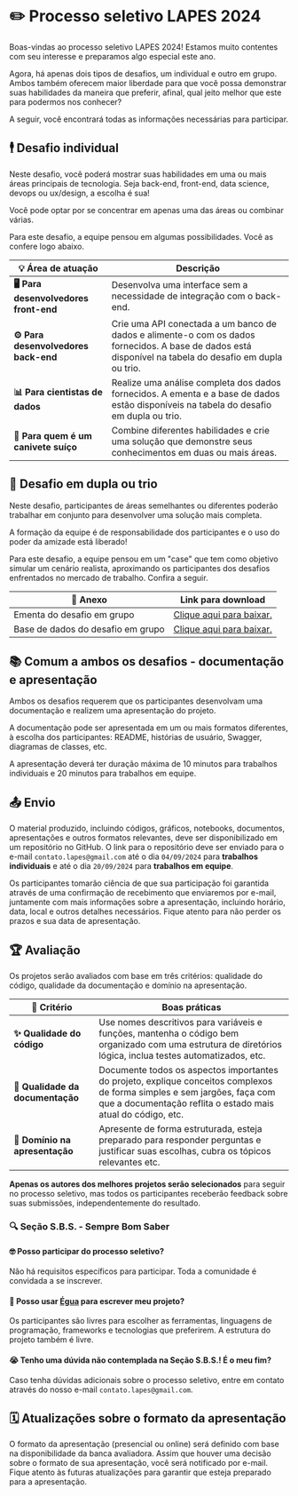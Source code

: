 # ✏️ Processo seletivo LAPES 2024

Boas-vindas ao processo seletivo LAPES 2024! Estamos muito contentes com seu interesse e preparamos algo especial este ano.

Agora, há apenas dois tipos de desafios, um individual e outro em grupo. Ambos também oferecem maior liberdade para que você possa demonstrar suas habilidades da maneira que preferir, afinal, qual jeito melhor que este para podermos nos conhecer?

A seguir, você encontrará todas as informações necessárias para participar.

## 🕴️ Desafio individual

Neste desafio, você poderá mostrar suas habilidades em uma ou mais áreas principais de tecnologia. Seja back-end, front-end, data science, devops ou ux/design, a escolha é sua!

Você pode optar por se concentrar em apenas uma das áreas ou combinar várias.

Para este desafio, a equipe pensou em algumas possibilidades. Você as confere logo abaixo.

| 💡 Área de atuação | Descrição |
| - | - |
| **🖥️ Para desenvolvedores front-end** | Desenvolva uma interface sem a necessidade de integração com o back-end. |
| **⚙️ Para desenvolvedores back-end** | Crie uma API conectada a um banco de dados e alimente-o com os dados fornecidos. A base de dados está disponível na tabela do desafio em dupla ou trio.|
| **📊 Para cientistas de dados** | Realize uma análise completa dos dados fornecidos. A ementa e a base de dados estão disponíveis na tabela do desafio em dupla ou trio. |
| **🔧 Para quem é um canivete suíço** | Combine diferentes habilidades e crie uma solução que demonstre seus conhecimentos em duas ou mais áreas. |

## 🚀 Desafio em dupla ou trio

Neste desafio, participantes de áreas semelhantes ou diferentes poderão trabalhar em conjunto para desenvolver uma solução mais completa.

A formação da equipe é de responsabilidade dos participantes e o uso do poder da amizade está liberado!

Para este desafio, a equipe pensou em um "case" que tem como objetivo simular um cenário realista, aproximando os participantes dos desafios enfrentados no mercado de trabalho. Confira a seguir.

| 📎 Anexo | Link para download |
| - | - |
| Ementa do desafio em grupo | [Clique aqui para baixar.](https://docs.google.com/document/d/1MJDbGSsrvo6GbGmrnR888qoG5eT-0sKaBk-yLmwe-fU/edit?usp=sharing) |
| Base de dados do desafio em grupo | [Clique aqui para baixar.](https://drive.google.com/file/d/12tThaT2baKySc6BC_TpRHeE5u4MvX4-I/view?usp=sharing) |

## 📚 Comum a ambos os desafios - documentação e apresentação

Ambos os desafios requerem que os participantes desenvolvam uma documentação e realizem uma apresentação do projeto.

A documentação pode ser apresentada em um ou mais formatos diferentes, à escolha dos participantes: README, histórias de usuário, Swagger, diagramas de classes, etc.

A apresentação deverá ter duração máxima de 10 minutos para trabalhos individuais e 20 minutos para trabalhos em equipe.

## 📤 Envio

O material produzido, incluindo códigos, gráficos, notebooks, documentos, apresentações e outros formatos relevantes, deve ser disponibilizado em um repositório no GitHub. O link para o repositório deve ser enviado para o e-mail `contato.lapes@gmail.com` até o dia `04/09/2024` para **trabalhos individuais** e até o dia `20/09/2024` para **trabalhos em equipe**.

Os participantes tomarão ciência de que sua participação foi garantida através de uma confirmação de recebimento que enviaremos por e-mail, juntamente com mais informações sobre a apresentação, incluindo horário, data, local e outros detalhes necessários. Fique atento para não perder os prazos e sua data de apresentação.

## 🏆 Avaliação

Os projetos serão avaliados com base em três critérios: qualidade do código, qualidade da documentação e domínio na apresentação.

| 📝 Critério | Boas práticas |
| - | - |
| **✨ Qualidade do código** | Use nomes descritivos para variáveis e funções, mantenha o código bem organizado com uma estrutura de diretórios lógica, inclua testes automatizados, etc. |
| **🧐 Qualidade da documentação** | Documente todos os aspectos importantes do projeto, explique conceitos complexos de forma simples e sem jargões, faça com que a documentação reflita o estado mais atual do código, etc. |
| **🎤 Domínio na apresentação** | Apresente de forma estruturada, esteja preparado para responder perguntas e justificar suas escolhas, cubra os tópicos relevantes etc. |

**Apenas os autores dos melhores projetos serão selecionados** para seguir no processo seletivo, mas todos os participantes receberão feedback sobre suas submissões, independentemente do resultado.

### 🔍 Seção S.B.S. - Sempre Bom Saber

#### 🤓 Posso participar do processo seletivo?

Não há requisitos específicos para participar. Toda a comunidade é convidada a se inscrever.

#### 🐴 Posso usar [Égua](https://egua.dev/) para escrever meu projeto?

Os participantes são livres para escolher as ferramentas, linguagens de programação, frameworks e tecnologias que preferirem. A estrutura do projeto também é livre.

#### 😭 Tenho uma dúvida não contemplada na Seção S.B.S.! É o meu fim?

Caso tenha dúvidas adicionais sobre o processo seletivo, entre em contato através do nosso e-mail `contato.lapes@gmail.com`.

## 🗓️ Atualizações sobre o formato da apresentação

O formato da apresentação (presencial ou online) será definido com base na disponibilidade da banca avaliadora. Assim que houver uma decisão sobre o formato de sua apresentação, você será notificado por e-mail. Fique atento às futuras atualizações para garantir que esteja preparado para a apresentação.
